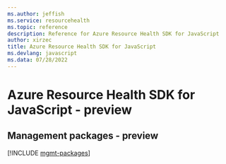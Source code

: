 ```yaml
---
ms.author: jeffish
ms.service: resourcehealth
ms.topic: reference
description: Reference for Azure Resource Health SDK for JavaScript
author: xirzec
title: Azure Resource Health SDK for JavaScript
ms.devlang: javascript
ms.data: 07/28/2022
---
```

# Azure Resource Health SDK for JavaScript - preview

## Management packages - preview
[!INCLUDE [mgmt-packages](resource-health-mgmt-index.md)]